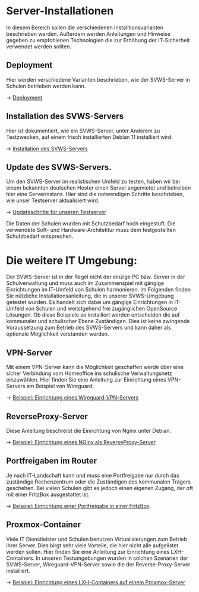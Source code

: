 # Server-Installationen

In diesem Bereich sollen die verschiedenen Installtionsvarianten beschrieben werden.
Außerdem werden Anleitungen und Hinweise gegeben zu empfohlenen Technologien die zur Erhöhung der IT-Sicherheit verwendet werden sollten.

## Deployment 
Hier werden verschiedene Varianten beschrieben, wie der SVWS-Server in Schulen betrieben werden kann.

-> [Deployment](Deployment.md)

## Installation des SVWS-Servers

Hier ist dokumentiert, wie ein SVWS-Server, unter Anderem zu Testzwecken,  auf einem frisch installierten Debian 11 installiert wird:

-> [Installation des SVWS-Servers](Installation_SVWS-Server.md)

## Update des SVWS-Servers. 

Um den SVWS-Server im realistischen Umfeld zu testen, haben wir bei einem bekannten deutschen Hoster einen Server angemietet und betreiben hier eine Serverinstanz. 
Hier sind die notwendigen Schritte beschrieben, wie unser Testserver aktualisiert wird.

-> [Updateschritte für unseren Testserver](Update_SVWS-Server.md)

Die Daten der Schulen wurden mit Schutzbedarf hoch eingestuft.
Die verwendete Soft- und Hardware-Architektur muss dem festgestellten Schutzbedarf entsprechen.

# Die weitere IT Umgebung:

Der SVWS-Server ist in der Regel nicht der einzige PC bzw. Server in der Schulverwaltung und muss auch im Zusammenspiel mit gängige Einrichtungen im IT-Umfeld von 
Schulen harmonieren. Im Folgenden finden Sie nützliche Installationsanleitung, die in unserer SVWS-Umgebung getestet wurden. 
Es handelt sich dabei um gängige Einrichtungen in IT-Umfeld von Schulen und weitstgehend frei zugänglichen OpenSource Lösungen. 
Ob diese Beispiele so installiert werden entscheiden die auf kommunaler und schulischer Ebene Zuständigen. 
Dies ist keine zwingende Voraussetzung zum Betrieb des SVWS-Servers und kann daher als optionale Möglichkeit verstanden werden.  

## VPN-Server

Mit einem VPN-Server kann die Möglichkeit geschaffen werde über eine sicher Verbindung vom Homeoffice ins schulische Verwaltungsnetz einzuwählen. 
Hier finden Sie eine Anleitung zur Einrichtung eines VPN-Servers am Beispiel von Wireguard:

-> [Beispiel: Einrichtung eines Wireguard-VPN-Servers](IT-Umgebung/Installation_VPN-Server.md)

## ReverseProxy-Server


Diese Anleitung beschreibt die Einrichtung von Nginx unter Debian.

-> [Beispiel: Einrichtung eines NGinx als ReverseProxy-Server](IT-Umgebung/Installation_ReverseProxy-Server.md)


## Portfreigaben im Router

Je nach IT-Landschaft kann und muss eine Portfreigabe nur durch das zuständige Rechenzentrum oder die Zuständigen des kommunalen Trägers geschehen. 
Bei vielen Schulen gibt es jedoch einen eigenen Zugang, der oft mit einer FritzBox ausgestattet ist. 

-> [Beispiel: Einrichtung einer Portfreigabe in einer FritzBox](IT-Umgebung/Einrichtung_Portfreigabe.md).

## Proxmox-Container

Viele IT Dienstleister und Schulen benutzen Virtualisierungen zum Betrieb ihrer Server. 
Dies birgt sehr viele Vorteile, die hier nicht alle aufgelistet werden sollen. 
Hier finden Sie eine Anleitung zur Einrichtung eines LXH-Containers. 
In unseren Testumgebungen wurden in solchen Szenarien der SVWS-Server, Wireguard-VPN-Server sowie die der Reverse-Proxy-Server installiert. 

-> [Beispiel: Einrichtung eines LXH-Containers auf einem Proxmox-Server](IT-Umgebung/Einrichtung_Proxmox-Container.md)
